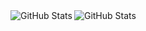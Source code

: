 <img align="left" alt="GitHub Stats" src="https://github-readme-stats-rho-bay.vercel.app/api?username=loesking&show_icons=true&hide_border=false" />

<img align="left" alt="GitHub Stats" src="https://github-readme-stats-rho-bay.vercel.app/api/top-langs/?username=loesking" />

<!--
**loesking/loesking** is a ✨ _special_ ✨ repository because its `README.md` (this file) appears on your GitHub profile.

Here are some ideas to get you started:

- 🔭 I’m currently working on ...
- 🌱 I’m currently learning ...
- 👯 I’m looking to collaborate on ...
- 🤔 I’m looking for help with ...
- 💬 Ask me about ...
- 📫 How to reach me: ...
- 😄 Pronouns: ...
- ⚡ Fun fact: ...
-->
